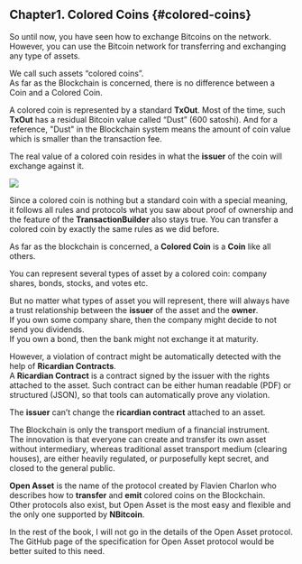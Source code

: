 ## Chapter1. Colored Coins {#colored-coins}

So until now, you have seen how to exchange Bitcoins on the network. However, you can use the Bitcoin network for transferring and exchanging any type of assets.  

We call such assets “colored coins”.  
As far as the Blockchain is concerned, there is no difference between a Coin and a Colored Coin.

A colored coin is represented by a standard **TxOut**. Most of the time, such **TxOut** has a residual Bitcoin value called “Dust” (600 satoshi). And for a reference, "Dust" in the Blockchain system means the amount of coin value which is smaller than the transaction fee.

The real value of a colored coin resides in what the **issuer** of the coin will exchange against it.  

![](../assets/ColoredCoin.png)  

Since a colored coin is nothing but a standard coin with a special meaning, it follows all rules and protocols what you saw about proof of ownership and the feature of the **TransactionBuilder** also stays true. You can transfer a colored coin by exactly the same rules as we did before.  

As far as the blockchain is concerned, a **Colored Coin** is a **Coin** like all others.

You can represent several types of asset by a colored coin: company shares, bonds, stocks, and votes etc.

But no matter what types of asset you will represent, there will always have a trust relationship between the **issuer** of the asset and the **owner**.  
If you own some company share, then the company might decide to not send you dividends.  
If you own a bond, then the bank might not exchange it at maturity.

However, a violation of contract might be automatically detected with the help of **Ricardian Contracts**.  
A **Ricardian Contract** is a contract signed by the issuer with the rights attached to the asset. Such contract can be either human readable (PDF) or structured (JSON), so that tools can automatically prove any violation.  

The **issuer** can’t change the **ricardian contract** attached to an asset.

The Blockchain is only the transport medium of a financial instrument.  
The innovation is that everyone can create and transfer its own asset without intermediary, whereas traditional asset transport medium (clearing houses), are either heavily regulated, or purposefully kept secret, and closed to the general public.

**Open Asset** is the name of the protocol created by Flavien Charlon who describes how to **transfer** and **emit** colored coins on the Blockchain.  
Other protocols also exist, but Open Asset is the most easy and flexible and the only one supported by **NBitcoin**.

In the rest of the book, I will not go in the details of the Open Asset protocol. The GitHub page of the specification for Open Asset protocol would be better suited to this need.
